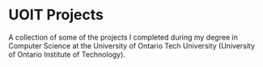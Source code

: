 # UOIT Projects
A collection of some of the projects I completed during my degree in Computer Science at the University of Ontario Tech University (University of Ontario Institute of Technology).

